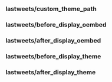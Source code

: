 ### lastweets/custom_theme_path

### lastweets/before_display_oembed
### lastweets/after_display_oembed

### lastweets/before_display_theme
### lastweets/after_display_theme